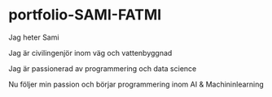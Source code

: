 # portfolio-SAMI-FATMI

Jag heter Sami

Jag är civilingenjör inom väg och vattenbyggnad

Jag är passionerad av programmering och data science

Nu följer min passion och börjar programmering inom AI & Machininlearning
